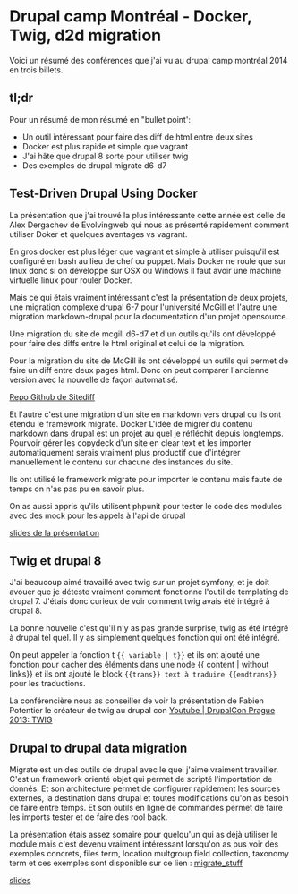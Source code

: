 Drupal camp Montréal - Docker, Twig, d2d migration
=========================

Voici un résumé des conférences que j'ai vu au drupal camp montréal 2014 en trois 
billets.

<!-- todo
1. Drupal camp montréal - Docker, twig, d2d migration
2. [todo] Drupal camp Montréal - Features, Entity metatdata wrapper, unit tests
3. [todo] Drupal camp Montréal - DCycle, Interface d'administration, front end, sécurité
-->

tl;dr
-----
Pour un résumé de mon résumé en "bullet point':

- Un outil intéressant pour faire des diff de html entre deux sites
- Docker est plus rapide et simple que vagrant
- J'ai hâte que drupal 8 sorte pour utiliser twig
- Des exemples de drupal migrate d6-d7

Test-Driven Drupal Using Docker
--------------------------------
La présentation que j'ai trouvé la plus intéressante cette année est celle de 
Alex Dergachev de Evolvingweb qui nous as présenté rapidement comment utiliser 
Doker et quelques aventages vs vagrant.

En gros docker est plus léger que vagrant et simple à utiliser puisqu'il est 
configuré en bash au lieu de chef ou puppet. Mais Docker ne roule que sur linux
donc si on développe sur OSX ou Windows il faut avoir une machine virtuelle 
linux pour rouler Docker.

Mais ce qui étais vraiment intéressant c'est la présentation de deux projets, une 
migration complexe drupal 6-7 pour l'université McGill et l'autre une migration 
markdown-drupal pour la documentation d'un projet opensource.

Une migration du site de mcgill d6-d7 et d'un outils qu'ils ont développé pour 
faire des diffs entre le html original et celui de la migration.

Pour la migration du site de McGill ils ont développé un outils qui permet 
de faire un diff entre deux pages html. Donc on peut comparer l'ancienne version
avec la nouvelle de façon automatisé.

[Repo Github de Sitediff](https://github.com/dergachev/sitediff)

Et l'autre c'est une migration d'un site en markdown vers drupal ou ils ont 
étendu le framework migrate.
Docker 
L'idée de migrer du contenu markdown dans drupal est un projet au quel je réfléchit
depuis longtemps. Pourvoir gérer les copydeck d'un site en clear text et les importer
automatiquement serais vraiment plus productif que d'intégrer manuellement le 
contenu sur chacune des instances du site.

Ils ont utilisé le framework migrate pour importer le contenu mais faute de temps
on n'as pas pu en savoir plus.

On as aussi appris qu'ils utilisent phpunit pour tester le code des modules avec
des mock pour les appels à l'api de drupal

[slides de la présentation](http://dergachev.github.io/presentations/nyccamp-2014-docker/build/out.html)

Twig et drupal 8
----------------
J'ai beaucoup aimé travaillé avec twig sur un projet symfony, et je doit avouer
que je déteste vraiment comment fonctionne l'outil de templating de drupal 7.
J'étais donc curieux de voir comment twig avais été intégré à drupal 8.

La bonne nouvelle c'est qu'il n'y as pas grande surprise, twig as été intégré 
à drupal tel quel. Il y as simplement quelques fonction qui ont été intégré.

On peut appeler la fonction t `{{ variable | t}}` et ils ont ajouté une fonction
pour cacher des éléments dans une node {{ content | without links}} et ils ont 
ajouté le block `{{trans}} text à traduire {{endtrans}}` pour les traductions.

La conférencière nous as conseiller de voir la présentation de Fabien Potentier
le créateur de twig au drupal con [Youtube | DrupalCon Prague 2013: TWIG](https://www.youtube.com/watch?v=18sxjsLTesE)

Drupal to drupal data migration
-------------------------------

Migrate est un des outils de drupal avec le quel j'aime vraiment travailler. C'est 
un framework orienté objet qui permet de scripté l'importation de donnés.
Et son architecture permet de configurer rapidement les sources externes, la 
destination dans drupal et toutes modifications qu'on as besoin de faire entre 
temps. Et son outils en ligne de commandes permet de faire les imports tester et 
de faire des rool back.

La présentation étais assez somaire pour quelqu'un qui as déjà utiliser le module
mais c'est devenu vraiment intéressant lorsqu'on as pus voir des exemples 
concrets, files term, location multgroup field collection, taxonomy term et 
ces exemples sont disponible sur ce lien : 
[migrate_stuff](http://mvc.koumbit.org/presentations/2014-drupalcampmtl/migrate_stuff.tar.gz)

[slides](http://mvc.koumbit.org/presentations/2014-drupalcampmtl/)



